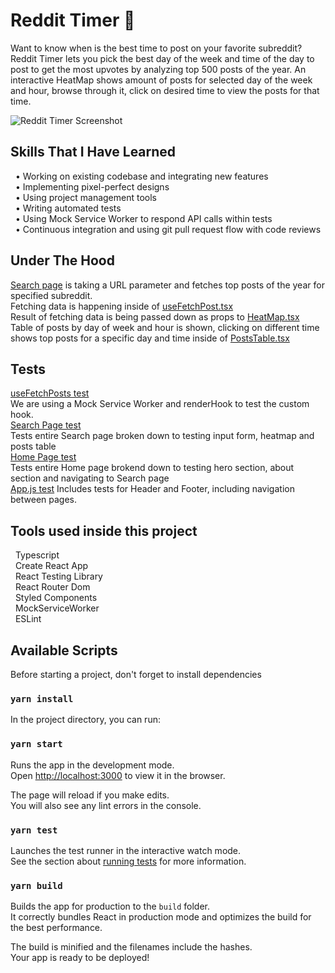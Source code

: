 # Reddit Timer 👋
Want to know when is the best time to post on your favorite subreddit?
Reddit Timer lets you pick the best day of the week and time of the day to post to get the most upvotes by analyzing top 500 posts of the year.
An interactive HeatMap shows amount of posts for selected day of the week and hour, browse through it, click on desired time to view the posts for that time.

![Reddit Timer Screenshot](https://user-images.githubusercontent.com/31379969/197903965-d267849a-68c2-4f59-931d-c5e5c655d93b.png)

## Skills That I Have Learned
&nbsp;&nbsp;• Working on existing codebase and integrating new features\
&nbsp;&nbsp;• Implementing pixel-perfect designs\
&nbsp;&nbsp;• Using project management tools\
&nbsp;&nbsp;• Writing automated tests\
&nbsp;&nbsp;• Using Mock Service Worker to respond API calls within tests\
&nbsp;&nbsp;• Continuous integration and using git pull request flow with code reviews

## Under The Hood
[Search page](https://github.com/egordanilov/reddit-timer/blob/main/src/pages/Search.tsx) is taking a URL parameter and fetches top posts of the year for specified subreddit.\
Fetching data is happening inside of [useFetchPost.tsx](https://github.com/egordanilov/reddit-timer/blob/main/src/hooks/useFetchPosts.tsx)\
Result of fetching data is being passed down as props to [HeatMap.tsx](https://github.com/egordanilov/reddit-timer/blob/main/src/components/HeatMap.tsx)\
Table of posts by day of week and hour is shown, clicking on different time shows top posts for a specific day and time inside of [PostsTable.tsx](https://github.com/egordanilov/reddit-timer/blob/main/src/components/PostsTable.tsx)

## Tests
[useFetchPosts test](https://github.com/egordanilov/reddit-timer/blob/main/src/__tests__/useFetchPosts.test.js)\
We are using a Mock Service Worker and renderHook to test the custom hook.\
[Search Page test](https://github.com/egordanilov/reddit-timer/blob/main/src/__tests__/SearchPage.test.js)\
Tests entire Search page broken down to testing input form, heatmap and posts table\
[Home Page test](https://github.com/egordanilov/reddit-timer/blob/main/src/__tests__/HomePage.test.js)\
Tests entire Home page brokend down to testing hero section, about section and navigating to Search page\
[App.js test](https://github.com/egordanilov/reddit-timer/blob/main/src/__tests__/App.test.js)
Includes tests for Header and Footer, including navigation between pages.

## Tools used inside this project
&nbsp;&nbsp;Typescript\
&nbsp;&nbsp;Create React App\
&nbsp;&nbsp;React Testing Library\
&nbsp;&nbsp;React Router Dom\
&nbsp;&nbsp;Styled Components\
&nbsp;&nbsp;MockServiceWorker\
&nbsp;&nbsp;ESLint

## Available Scripts
Before starting a project, don't forget to install dependencies
### `yarn install`

In the project directory, you can run:

### `yarn start`

Runs the app in the development mode.<br />
Open [http://localhost:3000](http://localhost:3000) to view it in the browser.

The page will reload if you make edits.<br />
You will also see any lint errors in the console.

### `yarn test`

Launches the test runner in the interactive watch mode.<br />
See the section about [running tests](https://facebook.github.io/create-react-app/docs/running-tests) for more information.

### `yarn build`

Builds the app for production to the `build` folder.<br />
It correctly bundles React in production mode and optimizes the build for the best performance.

The build is minified and the filenames include the hashes.<br />
Your app is ready to be deployed!
